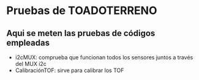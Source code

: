 # Pruebas de TOADOTERRENO

## Aqui se meten las pruebas de códigos empleadas
- i2cMUX: comprueba que funcionan todos los sensores juntos a través del MUX i2c
- CalibraciónTOF: sirve para calibrar los TOF
